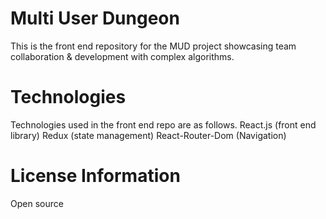 # Multi User Dungeon
This is the front end repository for the MUD project showcasing team collaboration & development with complex algorithms.



# Technologies

Technologies used in the front end repo are as follows.
	React.js (front end library)
		Redux (state management)
		React-Router-Dom (Navigation)
	

# License Information

Open source